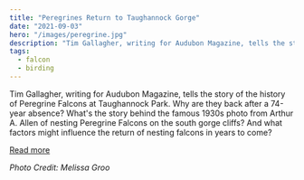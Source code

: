 ```yaml
---
title: "Peregrines Return to Taughannock Gorge"
date: "2021-09-03"
hero: "/images/peregrine.jpg"
description: "Tim Gallagher, writing for Audubon Magazine, tells the story of the history of Peregrine Falcons at Taughannock Park."
tags:
  - falcon
  - birding
---
```


Tim Gallagher, writing for Audubon Magazine, tells the story of the history of Peregrine Falcons at Taughannock Park. Why are they back after a 74-year absence? What's the story behind the famous 1930s photo from Arthur A. Allen of nesting Peregrine Falcons on the south gorge cliffs? And what factors might influence the return of nesting falcons in years to come?

[Read more](https://www.audubon.org/news/peregrine-falcons-finally-return-nest-their-most-famous-us-eyrie)

_Photo Credit: Melissa Groo_

